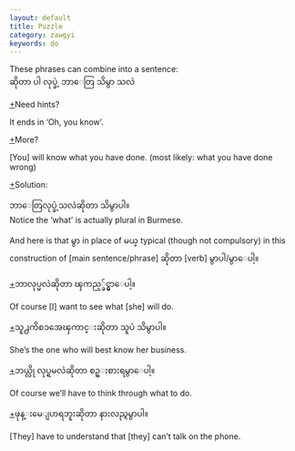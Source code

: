 ```yaml
---
layout: default
title: Puzzle
category: zawgyi
keywords: do
---
```


<p>These phrases can combine into a sentence:<br>
<span class='zawgyi'>ဆိုတာ ပါ လုပ္ခဲ့ ဘာေတြ သိမွာ သလဲ</span></p>

<p class='hide-trigger'><a href="#">+</a>Need hints?</p>
<p class='hide-this'>It ends in ‘Oh, you know’.</p>

<p class='hide-trigger'><a href="#">+</a>More?</p>
<p class='hide-this'>[You] will know what you have done. (most likely: what you have done wrong)</p>

<p class='hide-trigger'><a href="#">+</a>Solution:</p>
<p class='hide-this'><span class='zawgyi'>ဘာေတြလုပ္ခဲ့သလဲဆိုတာ သိမွာပါ။</span><br>
Notice the ‘what’ is actually plural in Burmese.</p>

<p>And here is that<span class='zawgyi'> မွာ </span> in place of <span class='mm3'>မယ္ </span> typical (though not compulsory) in this construction of [main sentence/phrase] <span class='mm3'> ဆိုတာ</span> [verb] <span class='mm3'>မွာပါ</span>/<span class='mm3'>မွာေပါ့။</span></p>

<p class='hide-trigger'><a href="#">+</a><span class='zawgyi'>ဘာလုပ္မလဲဆိုတာ ၾကည့္ခ်င္မွာေပါ့။</span></p>
<p class='hide-this'>Of course [I] want to see what [she] will do.</p>
<p class='hide-trigger'><a href="#">+</a><span class='zawgyi'>သူ႕ကိစၥအေၾကာင္းဆိုတာ သူပဲ သိမွာပါ။</span></p>
<p class='hide-this'>She’s the one who will best know her business.</p>
<p class='hide-trigger'><a href="#">+</a><span class='zawgyi'>ဘယ္လို လုပ္ရမလဲဆိုတာ စဥ္းစားရမွာေပါ့။</span></p>
<p class='hide-this'>Of course we’ll have to think through what to do.</p>
<p class='hide-trigger'><a href="#">+</a><span class='zawgyi'>ဖုန္းမေျပာရဘူးဆိုတာ နားလည္ရမွာပါ။</span></p>
<p class='hide-this'>[They] have to understand that [they] can’t talk on the phone.</p>
